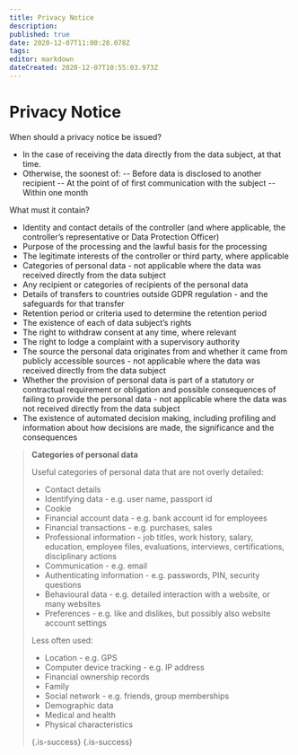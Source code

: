 ```yaml
---
title: Privacy Notice
description: 
published: true
date: 2020-12-07T11:00:28.078Z
tags: 
editor: markdown
dateCreated: 2020-12-07T10:55:03.973Z
---
```


# Privacy Notice

When should a privacy notice be issued?

- In the case of receiving the data directly from the data subject, at that time.
- Otherwise, the soonest of:
-- Before data is disclosed to another recipient
-- At the point of of first communication with the subject
-- Within one month

What must it contain?

- Identity and contact details of the controller (and where applicable, the controller’s representative or Data Protection Officer) 
- Purpose of the processing and the lawful basis for the processing
- The legitimate interests of the controller or third party, where applicable
- Categories of personal data - not applicable where the data was received directly from the data subject
- Any recipient or categories of recipients of the personal data
- Details of transfers to countries outside GDPR regulation - and the safeguards for that transfer
- Retention period or criteria used to determine the retention period
- The existence of each of data subject’s rights
- The right to withdraw consent at any time, where relevant
- The right to lodge a complaint with a supervisory authority
- The source the personal data originates from and whether it came from publicly accessible sources - not applicable where the data was received directly from the data subject
- Whether the provision of personal data is part of a statutory or contractual requirement or obligation and possible consequences of failing to provide the personal data - not applicable where the data was not received directly from the data subject
- The existence of automated decision making, including profiling and information about how decisions are made, the significance and the consequences

> **Categories of personal data**
>  
> Useful categories of personal data that are not overly detailed:
>  
>  - Contact details
>  - Identifying data - e.g. user name, passport id
>  - Cookie
>  - Financial account data - e.g. bank account id for employees
>  - Financial transactions - e.g. purchases, sales
>  - Professional information - job titles, work history, salary, education, employee files, evaluations, interviews, certifications, disciplinary actions
>  - Communication - e.g. email
>  - Authenticating information - e.g. passwords, PIN, security questions
>  - Behavioural data - e.g. detailed interaction with a website, or many websites
>  - Preferences - e.g. like and dislikes, but possibly also website account settings
> 
> Less often used:
> 
> - Location - e.g. GPS
> - Computer device tracking - e.g. IP address
> - Financial ownership records
> - Family
> - Social network - e.g. friends, group memberships
> - Demographic data
> - Medical and health
> - Physical characteristics
>
>
> {.is-success}
{.is-success}







